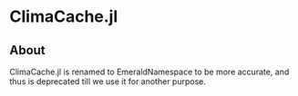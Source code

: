 # ClimaCache.jl


## About
ClimaCache.jl is renamed to EmeraldNamespace to be more accurate, and thus is deprecated till we use it for another purpose.
